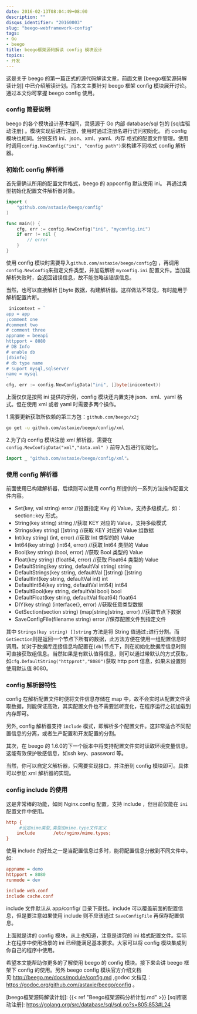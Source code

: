 ```yaml
---
date: 2016-02-13T08:04:49+08:00
description: ""
disqus_identifier: "20160003"
slug: "beego-webframework-config"
tags:
- Go
- beego
title: beego框架源码解读 config 模块设计
topics:
- 开发
---
```


这是关于 beego 的第一篇正式的源代码解读文章，前面文章 [beego框架源码解读计划] 中已介绍解读计划。而本文主要针对 beego 框架 config 模块展开讨论。通过本文你可掌握 beego config 使用。

### config 简要说明

beego 的各个模块设计基本相同，灵感源于 Go 内部 database/sql 包的 [sql库驱动注册] 。模块实现后进行注册，使用时通过注册名进行访问初始化。
而 config 模块也相同。分别支持 ini、json、xml、yaml、内存 格式的配置文件管理。使用时调用`config.NewConfig("ini", "config path")`来构建不同格式 config 解析器。

### 初始化 config 解析器

首先需确认所用的配置文件格式，beego 的 appconfig 默认使用 ini。 再通过类型初始化配置文件解析器对象。
```go
import (
	"github.com/astaxie/beego/config"
)

func main() {
	cfg, err := config.NewConfig("ini", "myconfig.ini")
	if err != nil {
		// error
	}
}
```
使用 config 模块时需要导入`github.com/astaxie/beego/config`包 ，再调用`config.NewConfig`来指定文件类型，并加载解析 `myconfig.ini` 配置文件。当加载解析失败时，会返回错误信息，故不能忽略该错误信息。

当然，也可以直接解析 []byte 数据，构建解析器。这样做法不常见，有时能用于解析配置片断。
```go
 inicontext = `
app = app
;comment one
#comment two
# comment three
appname = beeapi
httpport = 8080
# DB Info
# enable db
[dbinfo]
# db type name
# suport mysql,sqlserver
name = mysql
`
cfg, err := config.NewConfigData("ini", []byte(inicontext))
``` 

上面仅仅是按照 ini 提供的示例，config 模块还内置支持 json、xml、yaml 格式。但在使用 xml 或者 yaml 时需要多两个操作。

1.需要更新获取所依赖的第三方包：`github.com/beego/x2j`

```bash
go get -u github.com/astaxie/beego/config/xml
```
2.为了向 config 模块注册 xml 解析器，需要在`config.NewConfigData("xml","data.xml" )` 前导入包进行初始化。

```go
import _ "github.com/astaxie/beego/config/xml"。
```

### 使用 config 解析器

前面使用已构建解析器，后续则可以使用 config 所提供的一系列方法操作配置文件内容。

+ Set(key, val string) error //设置指定 Key 的 Value，支持多级模式，如： section::key 形式。
+ String(key string) string //获取 KEY 对应的 Value，支持多级模式
+ Strings(key string) []string //获取 KEY 对应的 Value 组数据
+ Int(key string) (int, error) //获取 Int 类型的的 Value
+ Int64(key string) (int64, error) //获取 Int64 类型的 Value
+ Bool(key string) (bool, error) //获取 Bool 类型的 Value
+ Float(key string) (float64, error) //获取 Float64 类型的 Value
+ DefaultString(key string, defaultVal string) string  
+ DefaultStrings(key string, defaultVal []string) []string
+ DefaultInt(key string, defaultVal int) int
+ DefaultInt64(key string, defaultVal int64) int64
+ DefaultBool(key string, defaultVal bool) bool
+ DefaultFloat(key string, defaultVal float64) float64
+ DIY(key string) (interface{}, error) //获取任意类型数据
+ GetSection(section string) (map[string]string, error) //获取节点下数据
+ SaveConfigFile(filename string) error //保存配置文件到指定文件

其中 `Strings(key string) []string` 方法是将 String 值通过`;`进行分割。而 `GetSection`则是返回一个节点下所有的数据，此方法方便在使用一组配置信息时调用。如对于数据库连接信息均配置在`[db]`节点下，则在初始化数据库信息时则可直接获取组信息。当然如果是有默认值得信息，则可以通过带默认的方式获取，如`cfg.DefaultString("httpprot","8080")`获取 http port 信息，如果未设置则使用默认值 8080。

### config 解析器特性

config 在解析配置文件时便将文件信息存储在 map 中，故不会实时从配置文件读取数据，则能保证高效，其实配置文件也不需要监听变化，在程序运行之初加载到内存即可。

另外, config 解析器支持 `include` 模式，即解析多个配置文件。这非常适合不同配置信息的分离，或者生产配置和开发配置的分割。

其次，在 beego 的 1.6.0的下一个版本中将支持配置文件实时读取环境变量信息。这能有效保护敏感信息，如ssh key、password 等。

当然，你可以自定义解析器，只需要实现接口，并注册到 config 模块即可。具体可以参加 xml 解析器的实现。

### config include 的使用

这是非常棒的功能，如同 Nginx.config 配置，支持 include ，但目前仅能在 `ini` 配置文件中使用。
```ini
http {
     #设定mime类型,类型由mime.type文件定义
    include       /etc/nginx/mime.types;
}
```
使用 include 的好处之一是当配置信息过多时，能将配置信息分散到不同文件中。如:
```ini
appname = demo
httpport = 8080
runmode = dev

include web.conf
include cache.conf
```
include 文件默认从 app/config/ 目录下查找。include 可以覆盖前面的配置信息，但是要注意如果使用 include 则不应该通过 `SaveConfigFile` 再保存配置信息。

上面就是讲的 config 模块，从上也知道，注意是讲究的 ini 格式配置文件。实际上在程序中使用场景的 ini 已经能满足基本要求。大家可以将 config 模块集成到你自己的程序中使用。

希望本文能帮助你更多的了解使用 beego 的 config 模块。接下来会讲 beego 框架下 config 的使用。另外 beego config 模块官方介绍文档见:http://beego.me/docs/module/config.md ,godoc 文档见：https://godoc.org/github.com/astaxie/beego/config 。

[beego框架源码解读计划]: {{< ref "Beego框架源码分析计划.md" >}}
[sql库驱动注册]: https://golang.org/src/database/sql/sql.go?s=805:853#L24

